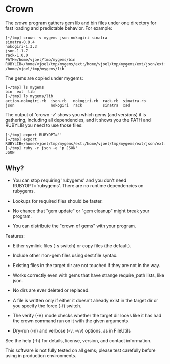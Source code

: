 Crown
=====

The *crown* program gathers gem lib and bin files under one directory for fast loading and predictable behavior. For example:

    [~/tmp] crown -v mygems json nokogiri sinatra
    sinatra-0.9.4
    nokogiri-1.3.3
    json-1.1.7
    rack-1.0.0
    PATH=/home/vjoel/tmp/mygems/bin
    RUBYLIB=/home/vjoel/tmp/mygems/ext:/home/vjoel/tmp/mygems/ext/json/ext:
    /home/vjoel/tmp/mygems/lib

The gems are copied under mygems:

    [~/tmp] ls mygems
    bin  ext  lib
    [~/tmp] ls mygems/lib
    action-nokogiri.rb  json.rb   nokogiri.rb  rack.rb  sinatra.rb
    json                nokogiri  rack         sinatra  xsd

The output of 'crown -v' shows you which gems (and versions) it is gathering, including all dependencies, and it shows you the PATH and RUBYLIB you need to use those files:

    [~/tmp] export RUBYOPT=''
    [~/tmp] export RUBYLIB=/home/vjoel/tmp/mygems/ext:/home/vjoel/tmp/mygems/ext/json/ext:/home/vjoel/tmp/mygems/lib
    [~/tmp] ruby -r json -e 'p JSON'
    JSON

Why?
----

* You can stop requiring 'rubygems' and you don't need RUBYOPT='rubygems'. There are no runtime dependencies on rubygems.

* Lookups for required files should be faster.

* No chance that "gem update" or "gem cleanup" might break your program.

* You can distribute the "crown of gems" with your program.

Features:

* Either symlink files (-s switch) or copy files (the default).

* Include other non-gem files using dest:file syntax.

* Existing files in the target dir are not touched if they are not in the way.

* Works correctly even with gems that have strange require_path lists, like json.

* No dirs are ever deleted or replaced.

* A file is written only if either it doesn't already exist in the target dir or you specify the force (-f) switch.

* The verify (-V) mode checks whether the target dir looks like it has had the crown command run on it with the given arguments.

* Dry-run (-n) and verbose (-v, -vv) options, as in FileUtils

See the help (-h) for details, license, version, and contact information.

This software is not fully tested on all gems; please test carefully before using in production environments.
